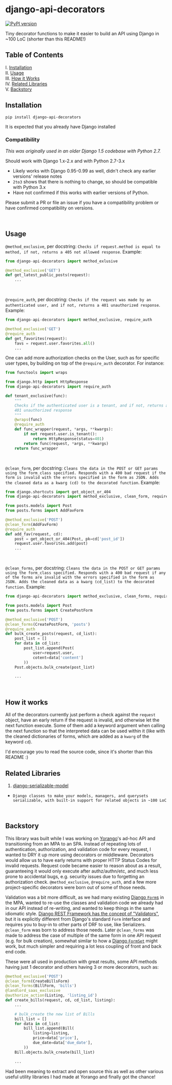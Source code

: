 # django-api-decorators

[![PyPI version](https://badge.fury.io/py/django-api-decorators.svg)](https://badge.fury.io/py/django-api-decorators)

Tiny decorator functions to make it easier to build an API using Django in ~100 LoC (shorter than this README!)


## Table of Contents

I. [Installation](#installation) <br />
II. [Usage](#usage) <br />
III. [How it Works](#how-it-works) <br />
IV. [Related Libraries](#related-libraries) <br />
V. [Backstory](#backstory)


## Installation

```shell
pip install django-api-decorators
```

It is expected that you already have Django installed

### Compatibility

_This was originally used in an older Django 1.5 codebase with Python 2.7._

Should work with Django 1.x-2.x and with Python 2.7-3.x
- Likely works with Django 0.95-0.99 as well, didn't check any earlier versions' release notes
- `2to3` shows that there is nothing to change, so should be compatible with Python 3.x
- Have not confirmed if this works with earlier versions of Python.

Please submit a PR or file an issue if you have a compatibility problem or have confirmed compatibility on versions.

<br>


## Usage

`@method_exclusive`, per docstring: `Checks if request.method is equal to method, if not, returns a 405 not allowed response`. Example:

```python
from django-api-decorators import method_exlusive

@method_exclusive('GET')
def get_latest_public_posts(request):
    ...

```

<br>

`@require_auth`, per docstring: `Checks if the request was made by an authenticated user, and if not, returns a 401 unauthorized response`. Example:

```python
from django-api-decorators import method_exclusive, require_auth

@method_exclusive('GET')
@require_auth
def get_favorites(request):
    favs = request.user.favorites.all()
    ...

```


One can add more authorization checks on the User, such as for specific user types,
by building on top of the `@require_auth` decorator. For instance:

```python
from functools import wraps

from django.http import HttpResponse
from django-api-decorators import require_auth

def tenant_exclusive(func):
    """
    Checks if the authenticated user is a tenant, and if not, returns a
    401 unauthorized response
    """
    @wraps(func)
    @require_auth
    def func_wrapper(request, *args, **kwargs):
        if not request.user.is_tenant():
            return HttpResponse(status=401)
        return func(request, *args, **kwargs)
    return func_wrapper
```

<br>

`@clean_form`, per docstring: `Cleans the data in the POST or GET params using the form_class specified. Responds with a 400 bad request if the form is invalid with the errors specified in the form as JSON. Adds the cleaned data as a kwarg (cd) to the decorated function`. Example:

```python
from django.shortcuts import get_object_or_404
from django-api-decorators import method_exclusive, clean_form, require_auth

from posts.models import Post
from posts.forms import AddFavForm

@method_exclusive('POST')
@clean_form(AddFavForm)
@require_auth
def add_fav(request, cd):
    post = get_object_or_404(Post, pk=cd['post_id'])
    request.user.favorites.add(post)
    ...

```

<br>

`@clean_forms`, per docstring: `Cleans the data in the POST or GET params using the form_class specified. Responds with a 400 bad request if any of the forms are invalid with the errors specified in the form as JSON. Adds the cleaned data as a kwarg (cd_list) to the decorated function`. Example:

```python
from django-api-decorators import method_exclusive, clean_forms, require_auth

from posts.models import Post
from posts.forms import CreatePostForm

@method_exclusive('POST')
@clean_forms(CreatePostForm, 'posts')
@require_auth
def bulk_create_posts(request, cd_list):
    post_list = []
    for data in cd_list:
        post_list.append(Post(
            user=request.user,
            cotent=data['content']
        ))
    Post.objects.bulk_create(post_list)

    ...

```

<br>


## How it works

All of the decorators currently just perform a check against the `request` object, have an early return if the request is invalid, and otherwise let the next function execute. Some of them add a keyword argument when calling the next function so that the interpreted data can be used within it (like with the cleaned dictionaries of forms, which are added as a `kwarg` of the keyword `cd`).

I'd encourage you to read the source code, since it's shorter than this README :)


## Related Libraries

1. [django-serializable-model](https://github.com/agilgur5/django-serializable-model)
  - `Django classes to make your models, managers, and querysets serializable, with built-in support for related objects in ~100 LoC`


<br>

## Backstory

This library was built while I was working on [Yorango](https://github.com/Yorango)'s ad-hoc API and transitioning from an MPA to an SPA. Instead of repeating lots of authentication, authorization, and validation code for every request, I wanted to DRY it up more using decorators or middleware. Decorators would allow us to have early returns with proper HTTP Status Codes for invalid requests. Request code became easier to reason about as a result, guaranteeing it would only execute after authz/authn/etc, and much less prone to accidental bugs, e.g. security issues due to forgetting an authorization check. `@method_exclusive`, `@require_auth`, and a few more project-specific decorators were born out of some of those needs.

Validation was a bit more difficult, as we had many existing [Django `Form`s](https://docs.djangoproject.com/en/2.0/ref/forms/api/#django.forms.Form) in the MPA, wanted to re-use the classes and validation code we already had in our API instead of re-writing, and wanted to keep things in the same idiomatic style. [Django REST Framework has the concept of "Validators"](http://www.django-rest-framework.org/api-guide/validators/), but it is explicitly different from Django's standard `Form` interface and requires you to buy-in to other parts of DRF to use, like Serializers. `@clean_form` was born to address those needs. Later `@clean_forms` was made to address the case of multiple of the same form in one API request (e.g. for bulk creation), somewhat similar to how a [Django `FormSet`](https://docs.djangoproject.com/en/2.0/topics/forms/formsets/) might work, but much simpler and requiring a lot less coupling of front and back end code.

These were all used in production with great results, some API methods having just 1 decorator and others having 3 or more decorators, such as:

```python
@method_exclusive('POST')
@clean_form(CreateBillsForm)
@clean_forms(BillForm, 'bills')
@landlord_saas_exclusive
@authorize_action(Listing, 'listing_id')
def create_bills(request, cd, cd_list, listing):
    ...

    # bulk_create the new list of Bills
    bill_list = []
    for data in cd_list:
        bill_list.append(Bill(
            listing=listing,
            price=data['price'],
            due_date=data['due_date'],
        ))
    Bill.objects.bulk_create(bill_list)

    ...
```

Had been meaning to extract and open source this as well as other various useful utility libraries I had made at Yorango and finally got the chance!
